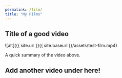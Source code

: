 ```yaml
---
permalink: /film/
title: "My Films"
---
```


## Title of a good video
![alt]({{ site.url }}{{ site.baseurl }}/assets/test-film.mp4)

A quick summary of the video above.

## Add another video under here!
